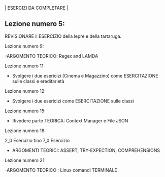 | ESERCIZI DA COMPLETARE |

## Lezione numero 5:

REVISIONARE il ESERCIZIO della lepre e della tartaruga.


Lezione numero 9:

-ARGOMENTO TEORICO: Regex and LAMDA


Lezione numero 11:

- Svolgere i due esericizi (Cinema e Magazzino) come ESERCITAZIONE sulle classi e ereditarietà

Lezione numero 12:

- Svolgere i due esericizi come ESERCITAZIONE sulle classi


Lezione numero 15:

- Rivedere parte TEORICA: Context Manager e File JSON


Lezione numero 18:

2_0 Esercizio fino 7_0 Esercizio

- ARGOMENTI TEORICI: ASSERT, TRY-EXPECTION, COMPREHENSIONS


Lezione numero 21:

-ARGOMENTO TEORICO : Linux comandi TERMINALE

